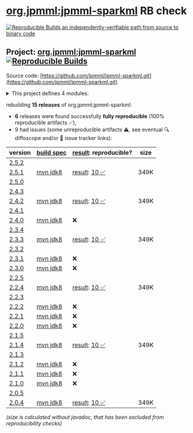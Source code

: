 [org.jpmml:jpmml-sparkml](https://central.sonatype.com/artifact/org.jpmml/jpmml-sparkml/versions) RB check
=======

[![Reproducible Builds](https://reproducible-builds.org/images/logos/rb.svg) an independently-verifiable path from source to binary code](https://reproducible-builds.org/)

## Project: [org.jpmml:jpmml-sparkml](https://central.sonatype.com/artifact/org.jpmml/jpmml-sparkml/versions) [![Reproducible Builds](https://img.shields.io/endpoint?url=https://raw.githubusercontent.com/jvm-repo-rebuild/reproducible-central/master/content/org/jpmml/jpmml-sparkml/badge.json)](https://github.com/jvm-repo-rebuild/reproducible-central/blob/master/content/org/jpmml/jpmml-sparkml/README.md)

Source code: [https://github.com/jpmml/jpmml-sparkml.git](https://github.com/jpmml/jpmml-sparkml.git)

<details><summary>This project defines 4 modules:</summary>

* [org.jpmml:jpmml-sparkml](https://central.sonatype.com/artifact/org.jpmml/jpmml-sparkml/overview)
* [org.jpmml:pmml-sparkml](https://central.sonatype.com/artifact/org.jpmml/pmml-sparkml/overview)
* [org.jpmml:pmml-sparkml-lightgbm](https://central.sonatype.com/artifact/org.jpmml/pmml-sparkml-lightgbm/overview)
* [org.jpmml:pmml-sparkml-xgboost](https://central.sonatype.com/artifact/org.jpmml/pmml-sparkml-xgboost/overview)
</details>

rebuilding **15 releases** of org.jpmml:jpmml-sparkml:
- **6** releases were found successfully **fully reproducible** (100% reproducible artifacts :white_check_mark:),
- 9 had issues (some unreproducible artifacts :warning:, see eventual :mag: diffoscope and/or :memo: issue tracker links):

| version | [build spec](/BUILDSPEC.md) | [result](https://reproducible-builds.org/docs/jvm/): reproducible? | size |
| -- | --------- | ------ | -- |
| [2.5.2](https://central.sonatype.com/artifact/org.jpmml/jpmml-sparkml/2.5.2/pom) | | | |
| [2.5.1](https://central.sonatype.com/artifact/org.jpmml/jpmml-sparkml/2.5.1/pom) | [mvn jdk8](jpmml-sparkml-2.5.1.buildspec) | [result](jpmml-sparkml-2.5.1.buildinfo): [10 :white_check_mark: ](jpmml-sparkml-2.5.1.buildcompare) | 349K |
| [2.5.0](https://central.sonatype.com/artifact/org.jpmml/jpmml-sparkml/2.5.0/pom) | | | |
| [2.4.3](https://central.sonatype.com/artifact/org.jpmml/jpmml-sparkml/2.4.3/pom) | | | |
| [2.4.2](https://central.sonatype.com/artifact/org.jpmml/jpmml-sparkml/2.4.2/pom) | [mvn jdk8](jpmml-sparkml-2.4.2.buildspec) | [result](jpmml-sparkml-2.4.2.buildinfo): [10 :white_check_mark: ](jpmml-sparkml-2.4.2.buildcompare) | 349K |
| [2.4.1](https://central.sonatype.com/artifact/org.jpmml/jpmml-sparkml/2.4.1/pom) | | | |
| [2.4.0](https://central.sonatype.com/artifact/org.jpmml/jpmml-sparkml/2.4.0/pom) | [mvn jdk8](jpmml-sparkml-2.4.0.buildspec) | :x: | |
| [2.3.4](https://central.sonatype.com/artifact/org.jpmml/jpmml-sparkml/2.3.4/pom) | | | |
| [2.3.3](https://central.sonatype.com/artifact/org.jpmml/jpmml-sparkml/2.3.3/pom) | [mvn jdk8](jpmml-sparkml-2.3.3.buildspec) | [result](jpmml-sparkml-2.3.3.buildinfo): [10 :white_check_mark: ](jpmml-sparkml-2.3.3.buildcompare) | 349K |
| [2.3.2](https://central.sonatype.com/artifact/org.jpmml/jpmml-sparkml/2.3.2/pom) | | | |
| [2.3.1](https://central.sonatype.com/artifact/org.jpmml/jpmml-sparkml/2.3.1/pom) | [mvn jdk8](jpmml-sparkml-2.3.1.buildspec) | :x: | |
| [2.3.0](https://central.sonatype.com/artifact/org.jpmml/jpmml-sparkml/2.3.0/pom) | [mvn jdk8](jpmml-sparkml-2.3.0.buildspec) | :x: | |
| [2.2.5](https://central.sonatype.com/artifact/org.jpmml/jpmml-sparkml/2.2.5/pom) | | | |
| [2.2.4](https://central.sonatype.com/artifact/org.jpmml/jpmml-sparkml/2.2.4/pom) | [mvn jdk8](jpmml-sparkml-2.2.4.buildspec) | [result](jpmml-sparkml-2.2.4.buildinfo): [10 :white_check_mark: ](jpmml-sparkml-2.2.4.buildcompare) | 349K |
| [2.2.3](https://central.sonatype.com/artifact/org.jpmml/jpmml-sparkml/2.2.3/pom) | | | |
| [2.2.2](https://central.sonatype.com/artifact/org.jpmml/jpmml-sparkml/2.2.2/pom) | [mvn jdk8](jpmml-sparkml-2.2.2.buildspec) | :x: | |
| [2.2.1](https://central.sonatype.com/artifact/org.jpmml/jpmml-sparkml/2.2.1/pom) | [mvn jdk8](jpmml-sparkml-2.2.1.buildspec) | :x: | |
| [2.2.0](https://central.sonatype.com/artifact/org.jpmml/jpmml-sparkml/2.2.0/pom) | [mvn jdk8](jpmml-sparkml-2.2.0.buildspec) | :x: | |
| [2.1.5](https://central.sonatype.com/artifact/org.jpmml/jpmml-sparkml/2.1.5/pom) | | | |
| [2.1.4](https://central.sonatype.com/artifact/org.jpmml/jpmml-sparkml/2.1.4/pom) | [mvn jdk8](jpmml-sparkml-2.1.4.buildspec) | [result](jpmml-sparkml-2.1.4.buildinfo): [10 :white_check_mark: ](jpmml-sparkml-2.1.4.buildcompare) | 349K |
| [2.1.3](https://central.sonatype.com/artifact/org.jpmml/jpmml-sparkml/2.1.3/pom) | | | |
| [2.1.2](https://central.sonatype.com/artifact/org.jpmml/jpmml-sparkml/2.1.2/pom) | [mvn jdk8](jpmml-sparkml-2.1.2.buildspec) | :x: | |
| [2.1.1](https://central.sonatype.com/artifact/org.jpmml/jpmml-sparkml/2.1.1/pom) | [mvn jdk8](jpmml-sparkml-2.1.1.buildspec) | :x: | |
| [2.1.0](https://central.sonatype.com/artifact/org.jpmml/jpmml-sparkml/2.1.0/pom) | [mvn jdk8](jpmml-sparkml-2.1.0.buildspec) | :x: | |
| [2.0.5](https://central.sonatype.com/artifact/org.jpmml/jpmml-sparkml/2.0.5/pom) | | | |
| [2.0.4](https://central.sonatype.com/artifact/org.jpmml/jpmml-sparkml/2.0.4/pom) | [mvn jdk8](jpmml-sparkml-2.0.4.buildspec) | [result](jpmml-sparkml-2.0.4.buildinfo): [10 :white_check_mark: ](jpmml-sparkml-2.0.4.buildcompare) | 349K |

<i>(size is calculated without javadoc, that has been excluded from reproducibility checks)</i>
